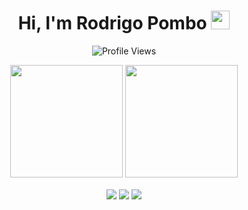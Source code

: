 <div align="center">

# Hi, I'm Rodrigo Pombo <img src="https://raw.githubusercontent.com/MartinHeinz/MartinHeinz/master/wave.gif" width="30px">

![Profile Views](https://komarev.com/ghpvc/?username=RodrigoPombo1&color=blue&style=for-the-badge)

</div>


<div align="center">
  <img height="180em" src="https://github-readme-stats.vercel.app/api?username=RodrigoPombo1&show_icons=true&theme=github_dark_dimmed&include_all_commits=true&count_private=true&cache_seconds=7200"/> 
  <img height="180em" src="https://github-readme-stats.vercel.app/api/top-langs/?username=RodrigoPombo1&layout=compact&langs_count=7&theme=github_dark_dimmed&cache_seconds=7200"/>
</div>

<p align = "center">
  <img align="center" src="https://img.shields.io/badge/Operating_System-Linux-informational?style=flat&logo=Linux&logoColor=white&color=EC8D5E">
  <img align="center" src="https://img.shields.io/badge/Tools_for_coding-Git-informational?style=flat&logo=Git&logoColor=white&color=F1502F">
  <img align="center" src="https://custom-icon-badges.demolab.com/badge/Editors-Visual_Studio_Code-informational?style=flat&logo=vsc&logoColor=white&color=0078D7">
</p>
